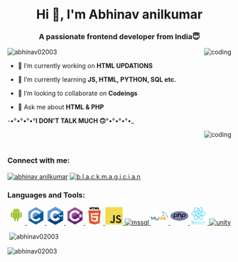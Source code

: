 <h1 align="center">Hi 👋, I'm Abhinav anilkumar</h1>
<h3 align="center">A passionate frontend developer from India😇</h3>
<img align="right" alt="coding" src="https://user-images.githubusercontent.com/74038190/271839856-3b4607a1-1cc6-41f1-926f-892ae880e7a5.gif"> 

<p align="left"> <img src="https://komarev.com/ghpvc/?username=abhinav02003&label=Profile%20views&color=0e75b6&style=flat" alt="abhinav02003" /> </p>

- 🔭 I’m currently working on **HTML UPDATIONS**

- 🌱 I’m currently learning **JS, HTML, PYTHON, SQL etc.**

- 👯 I’m looking to collaborate on **Codeings**

- 💬 Ask me about **HTML & PHP**

-•°•°•°•°**I DON'T TALK MUCH 🙃**°•°•°•°•_

<img align="right" alt="coding" src="https://gifdb.com/images/high/programming-angry-punching-keyboard-fw45yh2e39g24ylb.gif"> 
<br> 
<br>
<h3 align="left">Connect with me:</h3>
<p align="left">
<a href="https://linkedin.com/in/abhinav anilkumar" target="blank"><img align="center" src="https://raw.githubusercontent.com/rahuldkjain/github-profile-readme-generator/master/src/images/icons/Social/linked-in-alt.svg" alt="abhinav anilkumar" height="30" width="40" /></a>
<a href="https://instagram.com/b.l.a.c.k.m.a.g.i.c.i.a.n" target="blank"><img align="center" src="https://raw.githubusercontent.com/rahuldkjain/github-profile-readme-generator/master/src/images/icons/Social/instagram.svg" alt="b.l.a.c.k.m.a.g.i.c.i.a.n" height="30" width="40" /></a>
</p>

<h3 align="left">Languages and Tools:</h3>
<p align="left"> <a href="https://developer.android.com" target="_blank" rel="noreferrer"> <img src="https://raw.githubusercontent.com/devicons/devicon/master/icons/android/android-original-wordmark.svg" alt="android" width="40" height="40"/> </a> <a href="https://www.cprogramming.com/" target="_blank" rel="noreferrer"> <img src="https://raw.githubusercontent.com/devicons/devicon/master/icons/c/c-original.svg" alt="c" width="40" height="40"/> </a> <a href="https://www.w3schools.com/cpp/" target="_blank" rel="noreferrer"> <img src="https://raw.githubusercontent.com/devicons/devicon/master/icons/cplusplus/cplusplus-original.svg" alt="cplusplus" width="40" height="40"/> </a> <a href="https://www.w3schools.com/cs/" target="_blank" rel="noreferrer"> <img src="https://raw.githubusercontent.com/devicons/devicon/master/icons/csharp/csharp-original.svg" alt="csharp" width="40" height="40"/> </a> <a href="https://www.w3.org/html/" target="_blank" rel="noreferrer"> <img src="https://raw.githubusercontent.com/devicons/devicon/master/icons/html5/html5-original-wordmark.svg" alt="html5" width="40" height="40"/> </a> <a href="https://developer.mozilla.org/en-US/docs/Web/JavaScript" target="_blank" rel="noreferrer"> <img src="https://raw.githubusercontent.com/devicons/devicon/master/icons/javascript/javascript-original.svg" alt="javascript" width="40" height="40"/> </a> <a href="https://www.microsoft.com/en-us/sql-server" target="_blank" rel="noreferrer"> <img src="https://www.svgrepo.com/show/303229/microsoft-sql-server-logo.svg" alt="mssql" width="40" height="40"/> </a> <a href="https://www.mysql.com/" target="_blank" rel="noreferrer"> <img src="https://raw.githubusercontent.com/devicons/devicon/master/icons/mysql/mysql-original-wordmark.svg" alt="mysql" width="40" height="40"/> </a> <a href="https://www.php.net" target="_blank" rel="noreferrer"> <img src="https://raw.githubusercontent.com/devicons/devicon/master/icons/php/php-original.svg" alt="php" width="40" height="40"/> </a> <a href="https://reactjs.org/" target="_blank" rel="noreferrer"> <img src="https://raw.githubusercontent.com/devicons/devicon/master/icons/react/react-original-wordmark.svg" alt="react" width="40" height="40"/> </a> <a href="https://unity.com/" target="_blank" rel="noreferrer"> <img src="https://www.vectorlogo.zone/logos/unity3d/unity3d-icon.svg" alt="unity" width="40" height="40"/> </a> </p>

<p>&nbsp;<img align="center" src="https://github-readme-stats.vercel.app/api?username=abhinav02003&show_icons=true&locale=en" alt="abhinav02003" /></p>

<p><img align="center" src="https://github-readme-streak-stats.herokuapp.com/?user=abhinav02003&" alt="abhinav02003" /></p>

